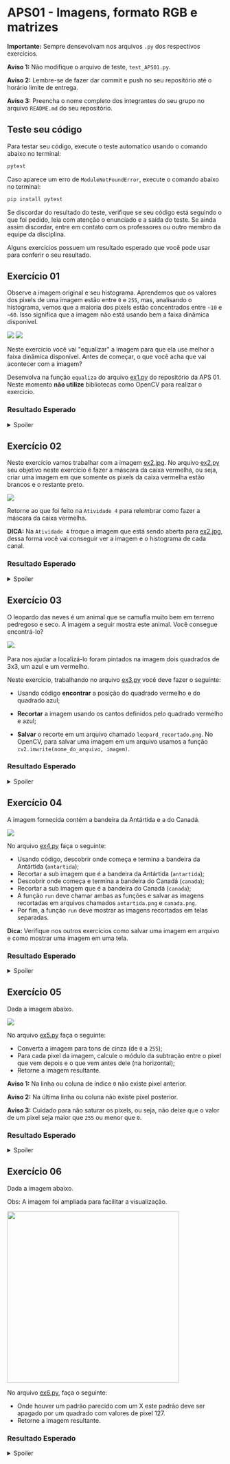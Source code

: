 # APS01 - Imagens, formato RGB e matrizes
**Importante:** Sempre densevolvam nos arquivos `.py` dos respectivos exercícios.

**Aviso 1:** Não modifique o arquivo de teste, `test_APS01.py`.

**Aviso 2:** Lembre-se de fazer dar commit e push no seu repositório até o horário limite de entrega.

**Aviso 3:** Preencha o nome completo dos integrantes do seu grupo no arquivo `README.md` do seu repositório.

## Teste seu código

Para testar seu código, execute o  teste automatico usando o comando abaixo no terminal:

```bash
pytest
```
Caso aparece um erro de `ModuleNotFoundError`, execute o comando abaixo no terminal:

```bash
pip install pytest
```

Se discordar do resultado do teste, verifique se seu código está seguindo o que foi pedido, leia com atenção o enunciado e a saída do teste. Se ainda assim discordar, entre em contato com os professores ou outro membro da equipe da disciplina.

Alguns exercícios possuem um resultado esperado que você pode usar para conferir o seu resultado.

## Exercício 01

Observe a imagem original e seu histograma. Aprendemos que os valores dos pixels de uma imagem estão entre `0` e `255`, mas, analisando o histograma, vemos que a maioria dos pixels estão concentrados entre `~10` e `~60`. Isso significa que a imagem não está usando bem a faixa dinâmica disponível.

![](img/RinTinTin.jpg)
![](img/RinTinTin_hist.png)

Neste exercício você vai "equalizar" a imagem para que ela use melhor a faixa dinâmica disponível. Antes de começar, o que você acha que vai acontecer com a imagem?

Desenvolva na função `equaliza` do arquivo [ex1.py](./ex1.py) do repositório da APS 01.
Neste momento **não utilize** bibliotecas como OpenCV para realizar o exercicio.

### Resultado Esperado
<p>
<details>
<summary>Spoiler</summary>

![](expected_img/ex1.jpg)

</details>
</p>

## Exercício 02
Neste exercício vamos trabalhar com a imagem [ex2.jpg](img/ex2.jpg). No arquivo [ex2.py](ex2.py) seu objetivo neste exercício é fazer a máscara da caixa vermelha, ou seja, criar uma imagem em que somente os pixels da caixa vermelha estão brancos e o restante preto.

![](img/ex2.jpg)

Retorne ao que foi feito na `Atividade 4` para relembrar como fazer a máscara da caixa vermelha.

**DICA:** Na `Atividade 4` troque a imagem que está sendo aberta para [ex2.jpg](img/ex2.jpg), dessa forma você vai conseguir ver a imagem e o histograma de cada canal.

### Resultado Esperado
<p>
<details>
<summary>Spoiler</summary>

![](expected_img/ex2.jpg)

</details>
</p>

## Exercício 03
O leopardo das neves é um animal que se camufla muito bem em terreno pedregoso e seco. A imagem a seguir mostra este animal. Você consegue encontrá-lo?

![](img/ex3.png).

Para nos ajudar a localizá-lo foram pintados na imagem dois quadrados de 3x3, um azul e um vermelho.

Neste exercicio, trabalhando no arquivo [ex3.py](./ex3.py) você deve fazer o seguinte:

* Usando código **encontrar** a posição do quadrado vermelho e do quadrado azul;

* **Recortar** a imagem usando os cantos definidos pelo quadrado vermelho e azul;

* **Salvar** o recorte em um arquivo chamado `leopard_recortado.png`. No OpenCV, para salvar uma imagem em um arquivo usamos a função `cv2.imwrite(nome_do_arquivo, imagem)`.

### Resultado Esperado
<p>
<details>
<summary>Spoiler</summary>

![](expected_img/ex3_case1.png)

</details>
</p>

## Exercício 04
A imagem fornecida contém a bandeira da Antártida e a do Canadá.

![](img/ex4.png)

No arquivo [ex4.py](ex4.py) faça o seguinte: 
* Usando código, descobrir onde começa e termina a bandeira da Antártida (`antartida`);
* Recortar a sub imagem que é a bandeira da Antártida (`antartida`);
* Descobrir onde começa e termina a bandeira do Canadá (`canada`);
* Recortar a sub imagem que é a bandeira do Canadá (`canada`);
* A função `run` deve chamar ambas as funções e salvar as imagens recortadas em arquivos chamados `antartida.png` e `canada.png`.
* Por fim, a função `run` deve mostrar as imagens recortadas em telas separadas.

**Dica:** Verifique nos outros exercícios como salvar uma imagem em arquivo e como mostrar uma imagem em uma tela.

### Resultado Esperado
<p>
<details>
<summary>Spoiler</summary>

![](expected_img/ex4_ant.png) ![](expected_img/ex4_can.png)

</details>
</p>

## Exercício 05

Dada a imagem abaixo.

![](img/ex5.png)

No arquivo [ex5.py](ex5.py) faça o seguinte:
* Converta a imagem para tons de cinza (de `0` a `255`);
* Para cada pixel da imagem, calcule o módulo da subtração entre o pixel que vem depois e o que vem antes dele (na horizontal);
* Retorne a imagem resultante.

**Aviso 1:** Na linha ou coluna de índice `0` não existe pixel anterior.

**Aviso 2:** Na última linha ou coluna não existe pixel posterior.

**Aviso 3:** Cuidado para não saturar os pixels, ou seja, não deixe que o valor de um pixel seja maior que `255` ou menor que `0`.

### Resultado Esperado
<p>
<details>
<summary>Spoiler</summary>

![](expected_img/ex5h.png)

</details>
</p>

## Exercício 06
Dada a imagem abaixo.

Obs: A imagem foi ampliada para facilitar a visualização.

<img src="img/ex6.png" width="400"/>

No arquivo [ex6.py](ex6.py), faça o seguinte:

* Onde houver um padrão parecido com um X este padrão deve ser apagado por um quadrado com valores de pixel 127.
* Retorne a imagem resultante.

### Resultado Esperado
<p>
<details>
<summary>Spoiler</summary>

<img src="expected_img/ex6.png" width="400"/>

</details>
</p>